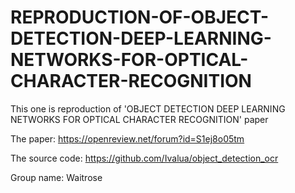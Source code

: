 # REPRODUCTION-OF-OBJECT-DETECTION-DEEP-LEARNING-NETWORKS-FOR-OPTICAL-CHARACTER-RECOGNITION
This one is reproduction of 'OBJECT DETECTION DEEP LEARNING NETWORKS FOR OPTICAL CHARACTER RECOGNITION' paper
  
The paper: https://openreview.net/forum?id=S1ej8o05tm

The source code: https://github.com/Ivalua/object_detection_ocr

Group name: Waitrose
